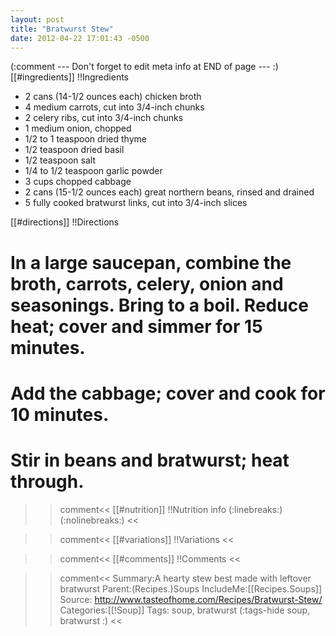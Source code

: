 ```yaml
---
layout: post
title: "Bratwurst Stew"
date: 2012-04-22 17:01:43 -0500
---
```

(:comment  --- Don't forget to edit meta info at END of page --- :)
[[#ingredients]]
!!Ingredients
* 2 cans (14-1/2 ounces each) chicken broth
* 4 medium carrots, cut into 3/4-inch chunks
* 2 celery ribs, cut into 3/4-inch chunks
* 1 medium onion, chopped
* 1/2 to 1 teaspoon dried thyme
* 1/2 teaspoon dried basil
* 1/2 teaspoon salt
* 1/4 to 1/2 teaspoon garlic powder
* 3 cups chopped cabbage
* 2 cans (15-1/2 ounces each) great northern beans, rinsed and drained
* 5 fully cooked bratwurst links, cut into 3/4-inch slices


[[#directions]]
!!Directions

# In a large saucepan, combine the broth, carrots, celery, onion and seasonings. Bring to a boil. Reduce heat; cover and simmer for 15 minutes.

# Add the cabbage; cover and cook for 10 minutes.

# Stir in beans and bratwurst; heat through.

>>comment<<
[[#nutrition]]
!!Nutrition info
(:linebreaks:)
(:nolinebreaks:)
>><<

>>comment<<
[[#variations]]
!!Variations
>><<

>>comment<<
[[#comments]]
!!Comments
>><<

>>comment<<
Summary:A hearty stew best made with leftover bratwurst
Parent:(Recipes.)Soups
IncludeMe:[[Recipes.Soups]]
Source: http://www.tasteofhome.com/Recipes/Bratwurst-Stew/
Categories:[[!Soup]]
Tags: soup, bratwurst
(:tags-hide soup, bratwurst :)
>><<
